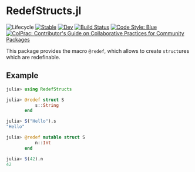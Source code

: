 # RedefStructs.jl

![Lifecycle](https://img.shields.io/badge/lifecycle-experimental-orange.svg)<!--
![Lifecycle](https://img.shields.io/badge/lifecycle-maturing-blue.svg)
![Lifecycle](https://img.shields.io/badge/lifecycle-stable-green.svg)
![Lifecycle](https://img.shields.io/badge/lifecycle-retired-orange.svg)
![Lifecycle](https://img.shields.io/badge/lifecycle-archived-red.svg)
![Lifecycle](https://img.shields.io/badge/lifecycle-dormant-blue.svg) -->
[![Stable](https://img.shields.io/badge/docs-stable-blue.svg)](https://FedericoStra.github.io/RedefStructs.jl/stable)
[![Dev](https://img.shields.io/badge/docs-dev-blue.svg)](https://FedericoStra.github.io/RedefStructs.jl/dev)
[![Build Status](https://github.com/FedericoStra/RedefStructs.jl/workflows/CI/badge.svg)](https://github.com/FedericoStra/RedefStructs.jl/actions)
[![Code Style: Blue](https://img.shields.io/badge/code%20style-blue-4495d1.svg)](https://github.com/invenia/BlueStyle)
[![ColPrac: Contributor's Guide on Collaborative Practices for Community Packages](https://img.shields.io/badge/ColPrac-Contributor's%20Guide-blueviolet)](https://github.com/SciML/ColPrac)

This package provides the macro `@redef`, which allows to create `struct`ures which are redefinable.

## Example

```julia
julia> using RedefStructs

julia> @redef struct S
           s::String
       end

julia> S("Hello").s
"Hello"

julia> @redef mutable struct S
           n::Int
       end

julia> S(42).n
42
```
